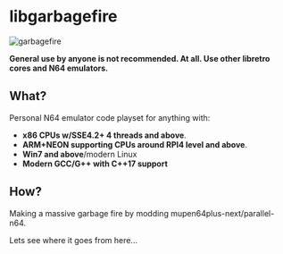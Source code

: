 # libgarbagefire

![garbagefire](https://user-images.githubusercontent.com/56025978/170892431-f2e70f44-1a40-4dc6-975d-0a89d00a8589.png)

**General use by anyone is not recommended. At all. Use other libretro cores and N64 emulators.**

## What?

Personal N64 emulator code playset for anything with:

* **x86 CPUs w/SSE4.2+ 4 threads and above**.
* **ARM+NEON supporting CPUs around RPI4 level and above**.
* **Win7 and above**/modern Linux
* **Modern GCC/G++ with C++17 support**

## How?

Making a massive garbage fire by modding mupen64plus-next/parallel-n64.

Lets see where it goes from here...
